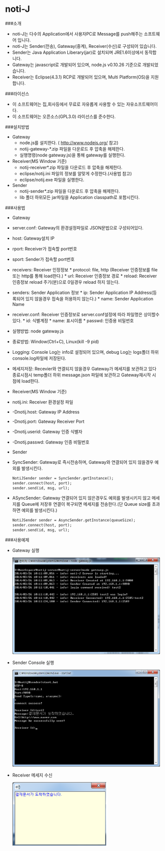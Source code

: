 noti-J
=====

###소개
 * noti-J는 다수의 Application에서 사용자PC로 Message를 push해주는 소프트웨어 입니다.
 * noti-J는 Sender(전송), Gateway(중계), Receiver(수신)로 구성되어 있습니다.
 * Sender는 Java Application Liberary(jar)로 설치되며 JRE1.6이상에서 동작합니다.
 * Gateway는 javascript로 개발되어 있으며, node.js v0.10.26 기준으로 개발되었습니다.
 * Receiver는 Eclipse(4.3.1) RCP로 개발되어 있으며, Multi Platform(OS)을 지원합니다.

###라이선스
 * 이 소프트웨어는 집,회사등에서 무료로 자유롭게 사용할 수 있는 자유소프트웨어이다.
 * 이 소프트웨어는 오픈소스(GPL3.0) 라이선스를 준수한다.

###설치방법
 * Gateway
   * node.js를 설치한다. ( http://www.nodejs.org/ 참고)
   * notij-gateway-*.zip 파일을 다운로드 후 압축을 해제한다.
   * 실행명령(node gateway.js)을 통해 gateway를 실행한다.
 * Receiver(MS Window 기준)
   * notij-receiver*.zip 파일을 다운로드 후 압축을 해제한다.
   * eclipse/notij.ini 파일의 정보를 알맞게 수정한다.(사용법 참고)
   * eclipse/notij.exe 파일을 실행한다.
 * Sender
   * notij-sender*.zip 파일을 다운로드 후 압축을 해제한다.
   * lib 폴더 하위모든 jar파일을 Application classpath로 포함시킨다.

###사용법
 * Gateway
  * server.conf: Gateway의 환경설정파일로 JSON문법으로 구성되어있다.
   * host: Gateway설치 IP
   * rport: Receiver가 접속할 port번호
   * sport: Sender가 접속할 port번호
   * receivers: Receiver 인정정보
    * protocol: file, http (Receiver 인증정보를 file 또는 http를 통해 load한다.)
    * url: Receiver 인증정보 경로
    * reload: Receiver 인증정보 reload 주기(분)으로 0일경우 reload 하지 않는다.
   * senders: Sender Application 정보
    * ip: Sender Application IP Address(등록되어 있지 않을경우 접속을 허용하지 않는다.)
    * name: Sender Application Name
   * receiver.conf: Receiver 인증정보로 server.conf설정에 따라 파일명은 상이할수 있다.
    * id: 식별계정
    * name: 표시이름
    * passwd: 인증용 비밀번호
   * 실행방법: node gateway.js
   * 종료방법: Window(Ctrl+C), Linux(kill -9 pid)
   * Logging: Console Log는 info로 설정되어 있으며, debug Log는 logs폴더 하위 console.log파일에 저장된다.
   * 메세지저장: Recevier와 연결되지 않을경우 Gateway가 메세지를 보관하고 있다 종료시점시 temp폴더 하위 message.json 파일에 보관하고 Gateway재시작 시점에 load한다.

 * Receiver(MS Window 기준)
  * notij.ini: Receiver 환경설정 파일     
   * -Dnotij.host: Gateway IP Address
   * -Dnotij.port: Gateway Receiver Port
   * -Dnotij.userid: Gateway 인증 식별자
   * -Dnotij.passwd: Gateway 인증 비밀번호
   
 * Sender
  * SyncSender: Gateway로 즉시전송하며, Gateway와 연결되어 있지 않을경우 예외를 발생시킨다.
    ```
    NotiJSender sender = SyncSender.getInstance();
    sender.connect(host, port);
    sender.send(id, msg, url); 
    ```
  * ASyncSender: Gateway 연결되어 있지 않은경우도 예외를 발생시키지 않고
     메세지를 Queue에 저장후 연결이 복구되면 메세지를 전송한다.(단 Queue size를 초과하면 예외를 발생시킨다.)
    ```
    NotiJSender sender = AsyncSender.getInstance(queueSize);
    sender.connect(host, port);
    sender.send(id, msg, url);  
    ```

###사용예제
* Gateway 실행

  ![alt tag](https://raw.githubusercontent.com/jongbok/notij/master/docs/images/gateway.png)

* Sender Console 실행

  ![alt tag](https://raw.githubusercontent.com/jongbok/notij/master/docs/images/sender.png)

* Receiver 메세지 수신

  ![alt tag](https://raw.githubusercontent.com/jongbok/notij/master/docs/images/receiver.png)
 
